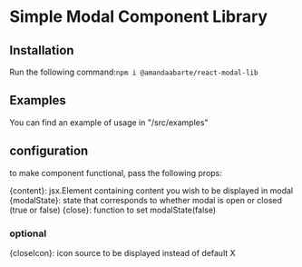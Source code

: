 # Simple Modal Component Library

## Installation 
Run the following command:`npm i @amandaabarte/react-modal-lib`

## Examples
You can find an example of usage in "/src/examples"

## configuration

to make component functional, pass the following props:

{content}: jsx.Element containing content you wish to be displayed in modal
{modalState}: state that corresponds to whether modal is open or closed (true or false)
{close}: function to set modalState(false)

### optional

{closeIcon}: icon source to be displayed instead of default X